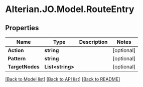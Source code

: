 # Alterian.JO.Model.RouteEntry

## Properties

Name | Type | Description | Notes
------------ | ------------- | ------------- | -------------
**Action** | **string** |  | [optional] 
**Pattern** | **string** |  | [optional] 
**TargetNodes** | **List&lt;string&gt;** |  | [optional] 

[[Back to Model list]](../README.md#documentation-for-models) [[Back to API list]](../README.md#documentation-for-api-endpoints) [[Back to README]](../README.md)

